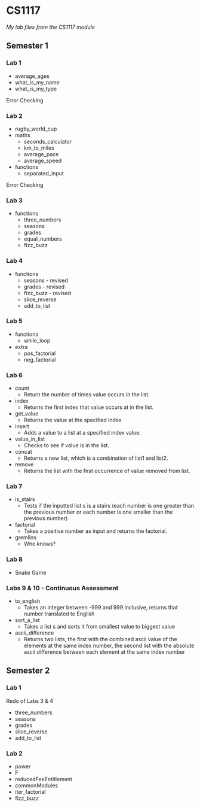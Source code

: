 # CS1117

_My lab files from the CS1117 module_

## Semester 1

### Lab 1

- average\_ages
- what\_is\_my\_name
- what\_is\_my\_type

Error Checking

### Lab 2

- rugby\_world\_cup
- maths
  - seconds_calculator
  - km\_to\_miles
  - average\_pace
  - average\_speed
- functions
  - separated\_input

Error Checking

### Lab 3

- functions
  - three\_numbers
  - seasons
  - grades
  - equal\_numbers
  - fizz\_buzz

### Lab 4

- functions
  - seasons - revised
  - grades - revised
  - fizz_buzz - revised
  - slice\_reverse
  - add\_to\_list

### Lab 5

- functions
  - while\_loop
- extra
  - pos\_factorial
  - neg\_factorial

### Lab 6

- count
  - Return the number of times value occurs in the list.
- index
  - Returns the first index that value occurs at in the list.
- get\_value
  - Returns the value at the specified index
- insert
  - Adds a value to a list at a specified index value.
- value\_in\_list
  - Checks to see if value is in the list.
- concat
  - Returns a new list, which is a combination of list1 and list2.
- remove
  - Returns the list with the first occurrence of value removed from list.

### Lab 7

 - is_stairs
    - Tests if the inputted list s is a stairs (each number is one greater than the previous number or each number is one smaller than the previous number)
 - factorial
   - Takes a positive number as input and returns the factorial.
 - gremlins
   - Who knows?

### Lab 8

  - Snake Game

### Labs 9 & 10 - Continuous Assessment

  - to_english
    - Takes an integer between -999 and 999 inclusive, returns that number translated to English
  - sort_a_list
    - Takes a list s and sorts it from smallest value to biggest value
  - ascii_difference
    - Returns two lists, the first with the combined ascii value of the elements at the same index number, the second list with the absolute ascii difference between each element at the same index number

## Semester 2

### Lab 1

Redo of Labs 3 & 4    

- three_numbers
- seasons
- grades
- slice_reverse
- add_to_list

### Lab 2

- power
- F
- reducedFeeEntitlement
- commonModules
- iter_factorial
- fizz_buzz
